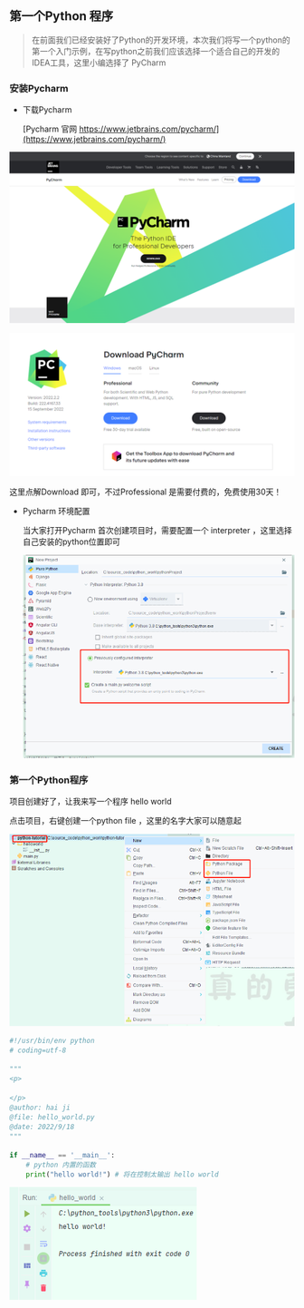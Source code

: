 ## 第一个Python 程序

> 在前面我们已经安装好了Python的开发环境，本次我们将写一个python的第一个入门示例，在写python之前我们应该选择一个适合自己的开发的IDEA工具，这里小编选择了 PyCharm

###  安装Pycharm

- 下载Pycharm

  [Pycharm 官网 https://www.jetbrains.com/pycharm/](https://www.jetbrains.com/pycharm/)

![image-20220918201943137](../img/image-20220918201943137.png)

![image-20220918202056120](../img/image-20220918202056120.png)

这里点解Download 即可，不过Professional 是需要付费的，免费使用30天！

- Pycharm 环境配置

  当大家打开Pycharm 首次创建项目时，需要配置一个 interpreter ，这里选择自己安装的python位置即可

  ![image-20220918202622827](../img/image-20220918202622827.png)

###  第一个Python程序

项目创建好了，让我来写一个程序 hello world

点击项目，右键创建一个python file ，这里的名字大家可以随意起

![image-20220918203523046](../img/image-20220918203523046.png)

```py
#!/usr/bin/env python
# coding=utf-8

"""
<p>

</p>
@author: hai ji
@file: hello_world.py
@date: 2022/9/18 
"""

if __name__ == '__main__':
	# python 内置的函数
    print("hello world!") # 将在控制太输出 hello world

```

![image-20220918204026233](../img/image-20220918204026233.png)

